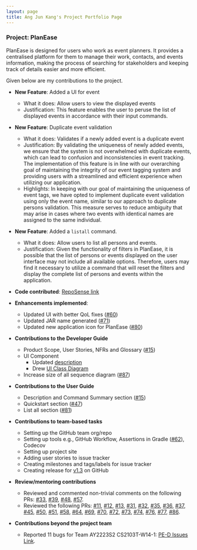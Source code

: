 ```yaml
---
layout: page
title: Ang Jun Kang's Project Portfolio Page
---
```


### Project: PlanEase

PlanEase is designed for users who work as event planners.
It provides a centralised platform for them to manage their work, contacts, and events information, making the process of searching for stakeholders and keeping track of details easier and more efficient.

Given below are my contributions to the project.

* **New Feature**: Added a UI for event
  * What it does: Allow users to view the displayed events
  * Justification: This feature enables the user to peruse the list of displayed events in accordance with their input commands.

* **New Feature**: Duplicate event validation
  * What it does: Validates if a newly added event is a duplicate event
  * Justification: By validating the uniqueness of newly added events, we ensure that the system is not overwhelmed with duplicate events, which can lead to confusion and inconsistencies in event tracking. The implementation of this feature is in line with our overarching goal of maintaining the integrity of our event tagging system and providing users with a streamlined and efficient experience when utilizing our application.
  * Highlights: In keeping with our goal of maintaining the uniqueness of event tags, we have opted to implement duplicate event validation using only the event name, similar to our approach to duplicate persons validation. This measure serves to reduce ambiguity that may arise in cases where two events with identical names are assigned to the same individual.

* **New Feature**: Added a `listall` command. 
  * What it does: Allow users to list all persons and events.
  * Justification: Given the functionality of filters in PlanEase, it is possible that the list of persons or events displayed on the user interface may not include all available options. Therefore, users may find it necessary to utilize a command that will reset the filters and display the complete list of persons and events within the application.

* **Code contributed**: [RepoSense link](https://nus-cs2103-ay2223s2.github.io/tp-dashboard/?search=irminrics&breakdown=true)

* **Enhancements implemented**:
  * Updated UI with better QoL fixes ([#60](https://github.com/AY2223S2-CS2103-W16-3/tp/pull/60))
  * Updated JAR name generated ([#71](https://github.com/AY2223S2-CS2103-W16-3/tp/pull/71))
  * Updated new application icon for PlanEase ([#80](https://github.com/AY2223S2-CS2103-W16-3/tp/pull/80))

* **Contributions to the Developer Guide**
  * Product Scope, User Stories, NFRs and Glossary ([#15](https://github.com/AY2223S2-CS2103-W16-3/tp/pull/15))
  * UI Component
    * Updated [description](https://github.com/AY2223S2-CS2103-W16-3/tp/pull/67)
    * Drew [UI Class Diagram](https://github.com/AY2223S2-CS2103-W16-3/tp/pull/59)
  * Increase size of all sequence diagram ([#87](https://github.com/AY2223S2-CS2103-W16-3/tp/pull/87))

* **Contributions to the User Guide**
  * Description and Command Summary section ([#15](https://github.com/AY2223S2-CS2103-W16-3/tp/pull/15))
  * Quickstart section ([#47](https://github.com/AY2223S2-CS2103-W16-3/tp/pull/47))
  * List all section ([#81](https://github.com/AY2223S2-CS2103-W16-3/tp/pull/81))

* **Contributions to team-based tasks**
  * Setting up the GitHub team org/repo
  * Setting up tools e.g., GitHub Workflow, Assertions in Gradle ([#62](https://github.com/AY2223S2-CS2103-W16-3/tp/pull/62)), Codecov
  * Setting up project site
  * Adding user stories to issue tracker
  * Creating milestones and tags/labels for issue tracker
  * Creating release for [v1.3](https://github.com/AY2223S2-CS2103-W16-3/tp/releases/tag/v1.3) on GitHub

* **Review/mentoring contributions**
  * Reviewed and commented non-trivial comments on the following PRs: [#33](https://github.com/AY2223S2-CS2103-W16-3/tp/pull/33), [#39](https://github.com/AY2223S2-CS2103-W16-3/tp/pull/39), [#48](https://github.com/AY2223S2-CS2103-W16-3/tp/pull/48), [#57](https://github.com/AY2223S2-CS2103-W16-3/tp/pull/57).
  * Reviewed the following PRs: [#11](https://github.com/AY2223S2-CS2103-W16-3/tp/pull/11), [#12](https://github.com/AY2223S2-CS2103-W16-3/tp/pull/12), [#13](https://github.com/AY2223S2-CS2103-W16-3/tp/pull/13), [#31](https://github.com/AY2223S2-CS2103-W16-3/tp/pull/31), [#32](https://github.com/AY2223S2-CS2103-W16-3/tp/pull/32), [#35](https://github.com/AY2223S2-CS2103-W16-3/tp/pull/35), [#36](https://github.com/AY2223S2-CS2103-W16-3/tp/pull/36), [#37](https://github.com/AY2223S2-CS2103-W16-3/tp/pull/37), [#45](https://github.com/AY2223S2-CS2103-W16-3/tp/pull/45), [#50](https://github.com/AY2223S2-CS2103-W16-3/tp/pull/50), [#51](https://github.com/AY2223S2-CS2103-W16-3/tp/pull/51), [#58](https://github.com/AY2223S2-CS2103-W16-3/tp/pull/58), [#64](https://github.com/AY2223S2-CS2103-W16-3/tp/pull/64), [#69](https://github.com/AY2223S2-CS2103-W16-3/tp/pull/69), [#70](https://github.com/AY2223S2-CS2103-W16-3/tp/pull/70), [#72](https://github.com/AY2223S2-CS2103-W16-3/tp/pull/72), [#73](https://github.com/AY2223S2-CS2103-W16-3/tp/pull/73), [#74](https://github.com/AY2223S2-CS2103-W16-3/tp/pull/74), [#76](https://github.com/AY2223S2-CS2103-W16-3/tp/pull/76), [#77](https://github.com/AY2223S2-CS2103-W16-3/tp/pull/77), [#86](https://github.com/AY2223S2-CS2103-W16-3/tp/pull/86).

* **Contributions beyond the project team**
  * Reported 11 bugs for Team AY2223S2 CS2103T-W14-1: [PE-D Issues Link](https://github.com/irminrics/ped/issues).
